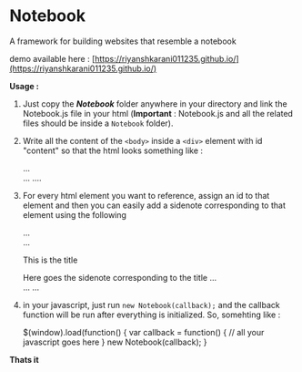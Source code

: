 # Notebook

A framework for building websites that resemble a notebook

demo available here : [https://riyanshkarani011235.github.io/](https://riyanshkarani011235.github.io/)

**Usage :**

1) Just copy the ***Notebook*** folder anywhere in your directory and link the Notebook.js file in your html (**Important** : Notebook.js and all the related files should be inside a `Notebook` folder).

2) Write all the content of the `<body>` inside a `<div>` element with id "content" so that the html looks something like : 
    
    <html>
        ...
        <body>
            <div id="content">
                <!-- all your html goes here -->
            </div>
            ...
        </body>
        ....
    </html>
        
3) For every html element you want to reference, assign an id to that element and then you can easily add a sidenote corresponding to that element using the following
    
    <html>
        ...
        <body>
            <div id="content">
                <!-- all your html goes here -->
                ...
                <!-- add an id to the html tag you want to reference in the sidenote -->
                <p id="title">This is the title</p>
                <!-- add a span element with data value as data-sidenote="id_of_referenced_tag" -->
                <span data-sidenote="title">Here goes the sidenote corresponding to the title</span>
                ...
            </div>
            ...
        </body>
        ...
    </html>
        
4) in your javascript, just run `new Notebook(callback);` and the callback function will be run after everything is initialized. So, somehting like :

    $(window).load(function() {
        var callback = function() {
            // all your javascript goes here
        }
        new Notebook(callback);
    }

**Thats it**
